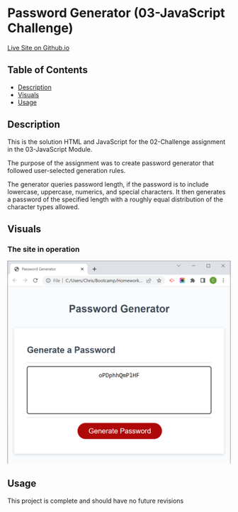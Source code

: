 # Password Generator (03-JavaScript Challenge)

[Live Site on Github.io](https://cokamuro.github.io/passwordgenerator/)

## Table of Contents
- [Description](#description)
- [Visuals](#visuals)
- [Usage](#usage)

## Description
This is the solution HTML and JavaScript for the 02-Challenge assignment in the 03-JavaScript Module.

The purpose of the assignment was to create password generator that followed user-selected generation rules.

The generator queries password length, if the password is to include lowercase, uppercase, numerics, and special characters.  It then generates a password of the specified length with a roughly equal distribution of the character types allowed.

## Visuals
### The site in operation
![Image of Completed Project](pwgenscreenshot.png)

## Usage
This project is complete and should have no future revisions    
